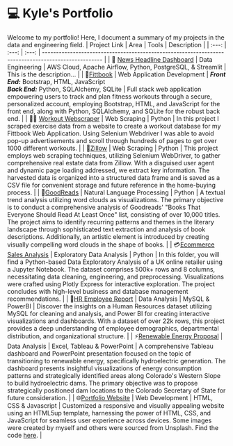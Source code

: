# :computer: Kyle's Portfolio
Welcome to my portfolio! Here, I document a summary of my projects in the data and engineering field.
| Project Link | Area | Tools | Description                                                                                   | 
| :---: | :---: | :---: | --------------------------------------------------------------------------------------------------- | 
| :newspaper: [News Headline Dashboard](https://github.com/kpperez/News-Data-Dashboard) | Data Engineering | AWS Cloud, Apache Airflow, Python, PostgreSQL, & Streamlit | This is the description... |
| :muscle:[Fittbook](https://github.com/kpperez/Fittbook-Web-App) | Web Application Development | ***Front End:*** Bootstrap, HTML, JavaScript <br/> ***Back End:*** Python, SQLAlchemy, SQLite | Full stack web application empowering users to track and plan fitness workouts through a secure, personalized account, employing Bootstrap, HTML, and JavaScript for the front end, along with Python, SQLAlchemy, and SQLite for the robust back end. |
| :weight_lifting_man: [Workout Webscraper](https://github.com/kpperez/Workout-Webscraper/blob/main/Workout_Webscraper.ipynb) | Web Scraping  | Python | In this project I scraped exercise data from a website to create a workout database for my Fittbook Web Application. Using Selenium Webdriver I was able to avoid pop-up advertisements and scroll through hundreds of pages to get over 1000 different workouts. |
| :house_with_garden:[Zillow](https://github.com/kpperez/Zillow-Web-Scraper/blob/main/zillow_scraper.ipynb)  |  Web Scraping  | Python | This project employs web scraping techniques, utilizing Selenium WebDriver, to gather comprehensive real estate data from Zillow. With a disguised user agent and dynamic page loading addressed, we extract key information. The harvested data is organized into a structured data frame and is saved as a CSV file for convenient storage and future reference in the home-buying process. | 
| :book:[GoodReads](https://nbviewer.org/github/kpperez/GoodReads-NLP-Analysis/blob/main/GoodReads-NLP.ipynb) | Natural Language Processing | Python | A textual trend analysis utilizing word clouds as visualizations. The primary objective is to conduct a comprehensive analysis of Goodreads' "Books That Everyone Should Read At Least Once" list, consisting of over 10,000 titles. The project aims to identify recurring patterns and themes in the literary landscape through sophisticated text extraction and analysis of book descriptions. Additionally, an artistic element is introduced by creating visually compelling word clouds in the shape of books. |
| :credit_card:[Ecommerce Sales Analysis](https://nbviewer.org/github/kpperez/Online-Retailer-EDA/blob/main/PXecommerce.ipynb) | Exploratory Data Analysis | Python | In this folder, you will find a Python-based Data Exploratory Analysis of a UK online retailer using a Jupyter Notebook. The dataset comprises 500k+ rows and 8 columns, necessitating data cleaning, engineering, and preprocessing. Visualizations were crafted using Plotly Express for interactive exploration. The project concludes with high-level business and database management recommendations. | 
| :briefcase:[HR Employee Report](https://github.com/kpperez/HR-Employee-Report/tree/main) | Data Analysis | MySQL & PowerBI | Discover the insights on a Human Resources dataset utilizing MySQL for cleaning and analysis, and Power BI for creating interactive visualizations and dashboards. With a dataset of over 22k rows, this project provides a deep understanding of employee demographics, departmental distribution, and organizational structure. |
| :zap:[Renewable Energy Proposal](https://github.com/kpperez/CO-Renewable-Energy/tree/main) | Data Analysis | Excel, Tableau & PowerPoint | A comprehensive Tableau dashboard and PowerPoint presentation focused on the topic of transitioning to renewable energy, specifically hydroelectric generation. The dashboard presents insightful visualizations of energy consumption patterns and strategically identified areas along Colorado's Western Slope to build hydroelectric dams. The primary objective was to propose strategically positioned dam locations to the Colorado Secretary of State for future consideration. |
| :globe_with_meridians:[Portfolio Website](https://kyle-perez.com) | Web Development | HTML, CSS & Javascript | Customized a responsive and visually appealing website using an HTML5up template, harnessing the power of HTML, CSS, and JavaScript for seamless user experience across devices. Some images were created by myself and others were sourced from Unsplash. Find the code [here](https://github.com/kpperez/kyleperez.github.io). |

